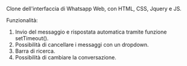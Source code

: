 Clone dell'interfaccia di Whatsapp Web, con HTML, CSS, Jquery e JS.

Funzionalità:

1. Invio del messaggio e rispostata automatica tramite funzione setTimeout().
2. Possibilità di cancellare i messaggi con un dropdown.
3. Barra di ricerca.
4. Possibilità di cambiare la conversazione.

